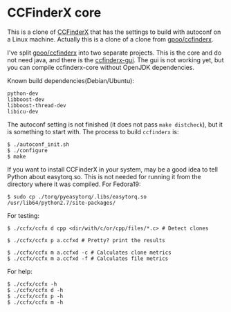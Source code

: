 CCFinderX core
==============

This is a clone of [CCFinderX][1] that has the settings to build with autoconf
on a Linux machine. Actually this is a clone of a clone from [gpoo/ccfinderx][2].

I've split [gpoo/ccfinderx][2] into two separate projects. This is the core and
do not need java, and there is the [ccfinderx-gui][3]. The gui is not working
yet, but you can compile ccfinderx-core without OpenJDK dependencies.

Known build dependencies(Debian/Ubuntu):

    python-dev
    libboost-dev
    libboost-thread-dev
    libicu-dev

The autoconf setting is not finished (it does not pass `make distcheck`), but it
is something to start with. The process to build `ccfinderx` is:

    $ ./autoconf_init.sh
    $ ./configure
    $ make

If you want to install CCFinderX in your system, may be a good idea to tell
Python about easytorq.so. This is not needed for running it from the directory
where it was compiled. For Fedora19:

    $ sudo cp ./torq/pyeasytorq/.libs/easytorq.so /usr/lib64/python2.7/site-packages/

For testing:

    $ ./ccfx/ccfx d cpp <dir/with/c/or/cpp/files/*.c> # Detect clones

    $ ./ccfx/ccfx p a.ccfxd # Pretty? print the results

    $ ./ccfx/ccfx m a.ccfxd -c # Calculates clone metrics
    $ ./ccfx/ccfx m a.ccfxd -f # Calculates file metrics

For help:

    $ ./ccfx/ccfx -h
    $ ./ccfx/ccfx d -h
    $ ./ccfx/ccfx p -h
    $ ./ccfx/ccfx m -h


  [1]: http://www.ccfinder.net/ccfinderxos.html
  [2]: https://github.com/gpoo/ccfinderx
  [3]: https://github.com/petersenna/ccfinderx-gui
